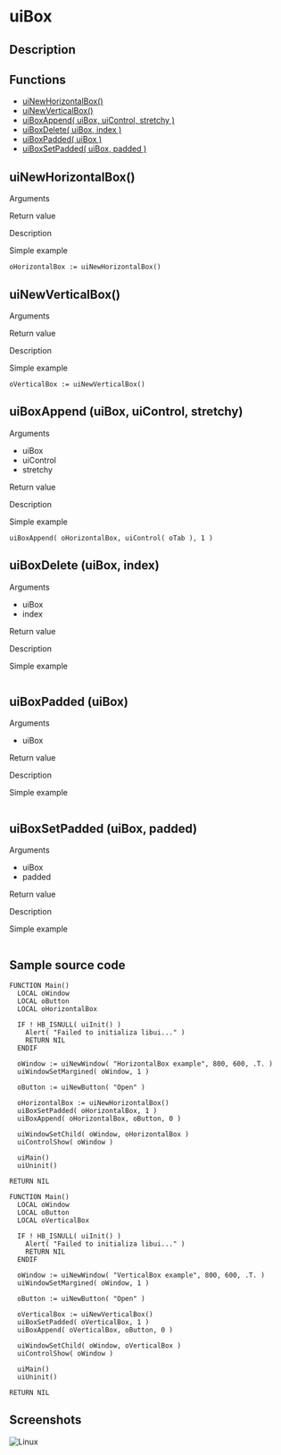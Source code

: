 # **uiBox**

## Description

## Functions
- [uiNewHorizontalBox()](#uinewhorizontalbox)
- [uiNewVerticalBox()](#uinewverticalbox)
- [uiBoxAppend( uiBox, uiControl, stretchy )](#uiboxappend-uibox-uicontrol-stretchy)
- [uiBoxDelete( uiBox, index )](#uiboxdelete-uibox-index)
- [uiBoxPadded( uiBox )](#uiboxpadded-uibox)
- [uiBoxSetPadded( uiBox, padded )](#uiboxsetpadded-uibox-padded)

## uiNewHorizontalBox()
Arguments

Return value

Description

Simple example
```
oHorizontalBox := uiNewHorizontalBox()
```
## uiNewVerticalBox()
Arguments

Return value

Description

Simple example
```
oVerticalBox := uiNewVerticalBox()
```
## uiBoxAppend (uiBox, uiControl, stretchy)
Arguments
- uiBox
- uiControl
- stretchy

Return value

Description

Simple example
```
uiBoxAppend( oHorizontalBox, uiControl( oTab ), 1 )
```
## uiBoxDelete (uiBox, index)
Arguments
- uiBox
- index

Return value

Description

Simple example
```

```
## uiBoxPadded (uiBox)
Arguments
- uiBox

Return value

Description

Simple example
```

```
## uiBoxSetPadded (uiBox, padded)
Arguments
- uiBox
- padded

Return value

Description

Simple example
```

```
## Sample source code
```
FUNCTION Main()
  LOCAL oWindow
  LOCAL oButton
  LOCAL oHorizontalBox

  IF ! HB_ISNULL( uiInit() )
    Alert( "Failed to initializa libui..." )
    RETURN NIL
  ENDIF

  oWindow := uiNewWindow( "HorizontalBox example", 800, 600, .T. )
  uiWindowSetMargined( oWindow, 1 )

  oButton := uiNewButton( "Open" )

  oHorizontalBox := uiNewHorizontalBox()
  uiBoxSetPadded( oHorizontalBox, 1 )
  uiBoxAppend( oHorizontalBox, oButton, 0 )

  uiWindowSetChild( oWindow, oHorizontalBox )
  uiControlShow( oWindow )

  uiMain()
  uiUninit()

RETURN NIL
```

```
FUNCTION Main()
  LOCAL oWindow
  LOCAL oButton
  LOCAL oVerticalBox

  IF ! HB_ISNULL( uiInit() )
    Alert( "Failed to initializa libui..." )
    RETURN NIL
  ENDIF

  oWindow := uiNewWindow( "VerticalBox example", 800, 600, .T. )
  uiWindowSetMargined( oWindow, 1 )

  oButton := uiNewButton( "Open" )

  oVerticalBox := uiNewVerticalBox()
  uiBoxSetPadded( oVerticalBox, 1 )
  uiBoxAppend( oVerticalBox, oButton, 0 )

  uiWindowSetChild( oWindow, oVerticalBox )
  uiControlShow( oWindow )

  uiMain()
  uiUninit()

RETURN NIL
```
## Screenshots
![Linux](../tutorial/uiBox_Linux.png "With family Linux Elementary desktop Pantheon, based on GNOME")
